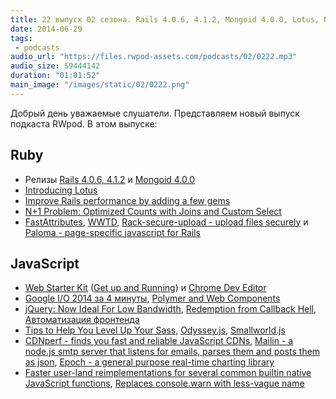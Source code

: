 ```yaml
---
title: 22 выпуск 02 сезона. Rails 4.0.6, 4.1.2, Mongoid 4.0.0, Lotus, N+1 Problem, Web Starter Kit, Odyssey.js, CDNperf, Mailin и прочее
date: 2014-06-29
tags:
 - podcasts
audio_url: "https://files.rwpod-assets.com/podcasts/02/0222.mp3"
audio_size: 59444142
duration: "01:01:52"
main_image: "/images/static/02/0222.png"
---
```


Добрый день уважаемые слушатели. Представляем новый выпуск подкаста RWpod. В этом выпуске:

## Ruby

 - Релизы [Rails 4.0.6, 4.1.2](http://weblog.rubyonrails.org/2014/6/26/Rails-4-1-2-and-4-0-6-has-been-released/) и [Mongoid 4.0.0](https://github.com/mongoid/mongoid/blob/master/CHANGELOG.md#400)
 - [Introducing Lotus](http://lucaguidi.com/2014/06/23/introducing-lotus.html)
 - [Improve Rails performance by adding a few gems](http://marianposaceanu.com/articles/improve-rails-performance-by-adding-a-few-gems)
 - [N+1 Problem: Optimized Counts with Joins and Custom Select](https://www.youtube.com/watch?v=rJg3I-leoo4)
 - [FastAttributes](https://github.com/applift/fast_attributes), [WWTD](https://github.com/grosser/wwtd), [Rack-secure-upload - upload files securely](https://github.com/dtaniwaki/rack-secure-upload) и [Paloma - page-specific javascript for Rails](https://github.com/kbparagua/paloma)

## JavaScript

 - [Web Starter Kit](https://developers.google.com/web/starter-kit/) ([Get up and Running](http://webdesign.tutsplus.com/tutorials/get-up-and-running-with-google-web-starter-kit--cms-21495)) и [Chrome Dev Editor](https://github.com/dart-lang/chromedeveditor)
 - [Google I/O 2014 за 4 минуты](https://www.youtube.com/watch?v=bxHKRM9win0), [Polymer and Web Components](https://www.youtube.com/watch?v=8OJ7ih8EE7s)
 - [jQuery: Now Ideal For Low Bandwidth](https://www.youtube.com/watch?v=3_bqLynJpWg), [Redemption from Callback Hell](https://www.youtube.com/watch?v=hf1T_AONQJU), [Автоматизация фронтенда](http://tohtml.it/post/90068569218)
 - [Tips to Help You Level Up Your Sass](http://www.sitepoint.com/tips-help-level-up-sass/), [Odyssey.js](http://cartodb.github.io/odyssey.js/), [Smallworld.js](http://mikefowler.me/smallworld.js/)
 - [CDNperf - finds you fast and reliable JavaScript CDNs](http://www.cdnperf.com/), [Mailin - a node.js smtp server that listens for emails, parses them and posts them as json](http://mailin.io/), [Epoch - a general purpose real-time charting library](http://fastly.github.io/epoch/)
 - [Faster user-land reimplementations for several common builtin native JavaScript functions](https://github.com/codemix/fast.js), [Replaces console.warn with less-vague name](https://github.com/abeisgreat/-_-.js)


